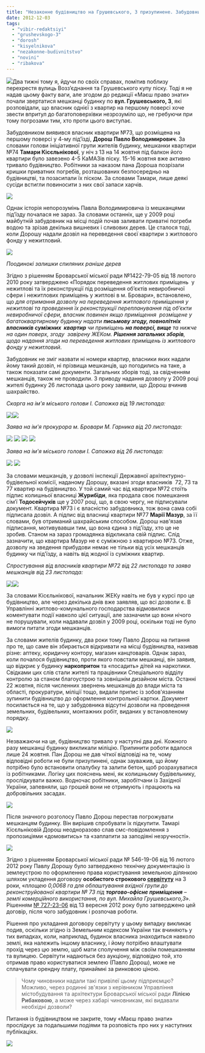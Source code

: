 ```yaml
---
title: "Незаконне будівництво на Грушевського, 3 призупинене. Забудовник не здається"
date: 2012-12-03
tags: 
  - "vibir-redaktsiyi"
  - "grushevskogo-3"
  - "dorosh"
  - "kisyelnikova"
  - "nezakonne-budivnitstvo"
  - "novini"
  - "ribakova"
---
```


[![](https://mpz.brovary.org/wp-content/uploads/2012/12/DSC_0557-1600x1200.jpg)](https://mpz.brovary.org/wp-content/uploads/2012/12/DSC_0557-1600x1200.jpg)Два тижні тому я, йдучи по своїх справах, помітив поблизу перехрестя вулиць Возз’єднання та Грушевського купу піску. Тоді я не надав цьому факту ваги, але згодом до редакції «Маєш право знати» почали звертатися мешканці будинку по **вул. Грушевського, 3**, які розповідали, що власник однієї з квартир на першому поверсі хоче звести впритул до багатоповерхівки незрозуміло що, не гребуючи при тому погрозами тим, хто проти цього виступає.

Забудовником виявився власник квартири №73, що розміщена на першому поверсі у 4-му під’їзді, **Дорош** **Павло Володимирович**. За словами голови ініціативної групи жителів будинку, мешканки квартири №74 **Тамари Кісєльнікової**, у ніч з 13 на 14 жовтня під балкон його квартири було завезено 4-5 КаМАЗів піску. 15-16 жовтня вже активно тривало будівництво. Робітники за наказом пана Дороша позрізали кришки приватних погребів, розташованих безпосередньо на будівництві, та позасипали їх піском. За словами Тамари, лише деякі сусіди встигли повиносити з них свої запаси харчів.

[![](https://mpz.brovary.org/wp-content/uploads/2012/12/Image00006.jpg)](https://mpz.brovary.org/wp-content/uploads/2012/12/Image00006.jpg)

Однак історія непорозумінь Павла Володимировича із мешканцями під’їзду почалася не зараз. За словами останніх, ще у 2009 році майбутній забудовник на місці подій почав заливати приватні погреби водою та зрізав декілька вишневих і сливових дерев. Це сталося тоді, коли Дорошу надали дозвіл на переведення своєї квартири з житлового фонду у нежитловий.

[![](https://mpz.brovary.org/wp-content/uploads/2012/12/Image00001.jpg)](https://mpz.brovary.org/wp-content/uploads/2012/12/Image00001.jpg)

_Поодинокі залишки спиляних раніше дерев_

Згідно з рішенням Броварської міської ради №1422-79-05 від 18 лютого 2010 року затверджено «Порядок переведення житлових приміщень  у нежитлові та їх реконструкції під розміщення об’єктів невиробничої сфери і нежитлових приміщень у житлові в м. Бровари», встановлено, що _для отримання дозволу на переведення житлового приміщення у нежитлові та проведення їх реконструкції перепланування під об’єкти невиробничої сфери, власник повинен якщо приміщення  розміщене у багатоквартирному будинку надати **письмову згоду, повнолітніх власників суміжних  квартир** чи приміщень **на поверсі, вище** та нижче на один поверх, згоду  завірену ЖЕКом. **Рішення загальних зборів**, щодо надання згоди на переведення житлових приміщень із житлового фонду у нежитловий_.

Забудовник не зміг назвати ні номери квартир, власники яких надали йому такий дозвіл, ні прізвища мешканців, що погодились на таке, а також показати самі документи. Загальних зборів тоді, за свідченням мешканців, також не проводили. З приводу надання дозволу у 2009 році жителі будинку 26 листопада цього року заявили, що Дорош вчинив шахрайство.

_Скарга на ім'я міського голови І. Сапожка від 19 листопада:_

[![](https://mpz.brovary.org/wp-content/uploads/2012/12/Image00005.jpg)](https://mpz.brovary.org/wp-content/uploads/2012/12/Image00005.jpg)[![](https://mpz.brovary.org/wp-content/uploads/2012/12/Image00004.jpg)](https://mpz.brovary.org/wp-content/uploads/2012/12/Image00004.jpg)

_Заява на ім'я прокурора м. Бровари М. Гарника від 20 листопада:_

[![](https://mpz.brovary.org/wp-content/uploads/2012/12/2012.11.20-Zayava_Garniku_1.jpg)](https://mpz.brovary.org/wp-content/uploads/2012/12/2012.11.20-Zayava_Garniku_1.jpg) [![](https://mpz.brovary.org/wp-content/uploads/2012/12/2012.11.20-Zayava_Garniku_2.jpg)](https://mpz.brovary.org/wp-content/uploads/2012/12/2012.11.20-Zayava_Garniku_2.jpg) [![](https://mpz.brovary.org/wp-content/uploads/2012/12/2012.11.20-Zayava_Garniku_3.jpg)](https://mpz.brovary.org/wp-content/uploads/2012/12/2012.11.20-Zayava_Garniku_3.jpg) [![](https://mpz.brovary.org/wp-content/uploads/2012/12/2012.11.20-Zayava_Garniku_4.jpg)](https://mpz.brovary.org/wp-content/uploads/2012/12/2012.11.20-Zayava_Garniku_4.jpg)

_Заява на ім'я міського голови І. Сапожка від 26 листопада:_

[![](https://mpz.brovary.org/wp-content/uploads/2012/12/Image000011.jpg)](https://mpz.brovary.org/wp-content/uploads/2012/12/Image000011.jpg) [![](https://mpz.brovary.org/wp-content/uploads/2012/12/Image00002.jpg)](https://mpz.brovary.org/wp-content/uploads/2012/12/Image00002.jpg)

За словами мешканців, у дозволі інспекції Державної архітектурно-будівельної комісії, наданому Дорошу, вказані згоди власників  72, 73 та 77 квартир на будівництво. У той самий час від квартири №72 стоїть підпис колишньої власниці **Журибіди**, яка продала своє помешкання сім’ї **Тодосейчуків** ще у 2007 році, що, в свою чергу, не підписували документ. Квартира №73 і є власністю забудовника, тож вона сама собі підписала дозвіл. А підпис від власниці квартири №77 **Марії Мазур**, за її словами, був отриманий шахрайським способом. Дорош нав'язав підписання, мотивувавши тим, що вона єдина з під'їзду, хто це не зробив. Станом на зараз громадянка відкликала свій підпис. Слід зазначити, що квартира Мазур не є суміжною з квартирою №73. Отже, дозволу на зведення прибудови немає не тільки від усіх мешканців будинку чи під'їзду, а навіть від жодної із суміжних квартир.

_Спростування від власників квартири №72 від 22 листопада та заява мешканців від 23 листопада:_

[![](https://mpz.brovary.org/wp-content/uploads/2012/12/Image00003.jpg)](https://mpz.brovary.org/wp-content/uploads/2012/12/Image00003.jpg)[![](https://mpz.brovary.org/wp-content/uploads/2012/12/2012.11.23-Zayava_Sapozhku.jpg)](https://mpz.brovary.org/wp-content/uploads/2012/12/2012.11.23-Zayava_Sapozhku.jpg)

За словами Кісєльнікової, начальник ЖЕКу навіть не був у курсі про це будівництво, але через декілька днів вже заявляв, що всі дозволи є. В Управлінні житлово-комунального господарства відмовилися коментувати події навколо цієї ситуації, але зазначили що вони нічого не порушували, коли надавали дозвіл у 2009 році, оскільки тоді не було вимоги питати згоди мешканців.

За словами жителів будинку, два роки тому Павло Дорош на питання про те, що саме він збирається відкривати на місці будівництва, називав різне: аптеку, юридичну контору, магазин канцтоварів. Однак зараз, коли почалося будівництво, проти якого повстали мешканці, він заявив, що відкриє у будинку **наркопритон** та «посадить» дітей на наркотики. Свідками цих слів стали жителі та працівники Спеціального відділу контролю за станом благоустрою та зовнішнім дизайном міста. Останні 22 жовтня, після численних звернень мешканців до влади міста та області, прокуратури, міліції тощо, видали припис із зобов'язанням зупинити будівництво до оформлення контрольної картки. Документ посилається на те, що у забудовника відсутні дозволи на проведення земельних, будівельних, монтажних робіт, виданих у встановленому порядку.

[![](https://mpz.brovary.org/wp-content/uploads/2012/12/2012.11.22-Pripis_blagoustriy.jpg)](https://mpz.brovary.org/wp-content/uploads/2012/12/2012.11.22-Pripis_blagoustriy.jpg)

Незважаючи на це, будівництво тривало у наступні два дні. Кожного разу мешканці будинку викликали міліцію. Припинити роботи вдалося лише 24 жовтня. Пан Дорош не дав чіткої відповіді на те, чому відповідні роботи не були призупинені, однак зауважив, що йому потрібно було встановити опалубку та залити бетон, щоб розрахуватися із робітниками. Логіку цих пояснень мені, як колишньому будівельнику, прослідкувати важко. Водночас робітники, заробітчани із Західної України, запевняли, що грошей вони не отримують і працюють на добровільних засадах.

[![](https://mpz.brovary.org/wp-content/uploads/2012/12/Image000041.jpg)](https://mpz.brovary.org/wp-content/uploads/2012/12/Image000041.jpg)

Після значного розголосу Павло Дорош перестав погрожувати мешканцям будинку. Він вирішив спробувати їх підкупити. Тамарі Кісєльніковій Дорош неодноразово слав смс-повідомлення з пропозиціями «домовитись» та «заплатити за заподіяні незручності».

[![](https://mpz.brovary.org/wp-content/uploads/2012/12/Image00008.jpg)](https://mpz.brovary.org/wp-content/uploads/2012/12/Image00008.jpg)

Згідно з рішенням Броварської міської ради № 546-19-06 від 16 лютого 2012 року Павлу Дорошу було затверджено технічну документацію із землеустрою по оформленню права користування земельною ділянкою шляхом укладення договору **особистого строкового [сервітуту](http://rizanenko.org/nezakonne-rishennya-pro-zemelni-servituty-nareshti-skasovano.html)** на 3 роки, «_площею 0,0068 га для облаштування вхідної групи до реконструйованої квартири № 73 під **торгово-офісне приміщення** – землі комерційного використання, по вул. Михайла Грушевського,3_». Рішенням [№ 727-23-06](http://docs.pravo-znaty.org.ua/p4043/13.09.2012/727-23-06) від 13 вересня 2012 року було затверджено цей договір, після чого забудовник і розпочав роботи.

Рішення про укладання договору сервітуту у цьому випадку викликає подив, оскільки згідно із Земельним кодексом України так вчиняють у тих випадках, коли, наприклад, будинок власника знаходиться навколо землі, яка належить іншому власнику, і йому потрібно влаштувати прохід через цю землю, щоб мати сполучення між своїм помешканням та вулицею. Сервітути надаються без аукціону, відповідно той, хто отримав право користуватися землею (Павло Дорош), може не сплачувати орендну плату, принаймні за ринковою ціною.

> Чому чиновники надали такі привілеї цьому підприємцю? Можливо, через родинні зв'язки з керівником Управління містобудування та архітектури Броварської міської ради **Лілією Рибаковою**, а може через хабарі чиновникам, які видавали необхідні дозволи?

Питання із будівництвом не закрите, тому «Маєш право знати» прослідкує за подальшими подіями та розповість про них у наступних публікаціях.

[![](https://mpz.brovary.org/wp-content/uploads/2012/12/DSC_0564.jpg)](https://mpz.brovary.org/wp-content/uploads/2012/12/DSC_0564-1600x1200.jpg)
